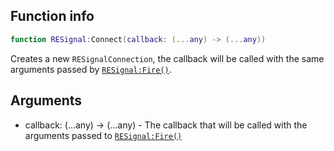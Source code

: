## Function info
```lua
function RESignal:Connect(callback: (...any) -> (...any))
```

Creates a new ``RESignalConnection``, the callback will be called with the same arguments passed by [``RESignal:Fire()``](func_Fire.md).

## Arguments
- callback: (...any) -> (...any) - The callback that will be called with the arguments passed to [``RESignal:Fire()``](func_Fire.md)